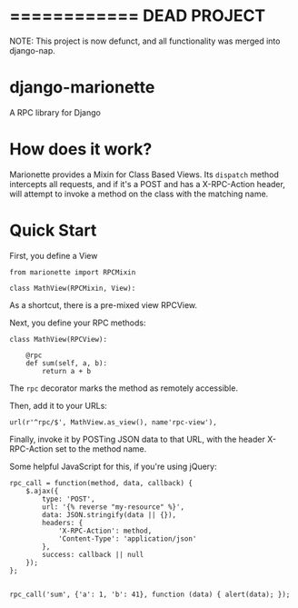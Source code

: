 ============
DEAD PROJECT
============

NOTE:  This project is now defunct, and all functionality was merged into django-nap.

django-marionette
=================

A RPC library for Django

How does it work?
=================

Marionette provides a Mixin for Class Based Views.  Its ``dispatch`` method
intercepts all requests, and if it's a POST and has a X-RPC-Action header, will
attempt to invoke a method on the class with the matching name.

Quick Start
===========

First, you define a View

    from marionette import RPCMixin

    class MathView(RPCMixin, View):

As a shortcut, there is a pre-mixed view RPCView.


Next, you define your RPC methods:

    class MathView(RPCView):

        @rpc
        def sum(self, a, b):
            return a + b

The ``rpc`` decorator marks the method as remotely accessible.

Then, add it to your URLs:

    url(r'^rpc/$', MathView.as_view(), name'rpc-view'),

Finally, invoke it by POSTing JSON data to that URL, with the header X-RPC-Action set to the method name.

Some helpful JavaScript for this, if you're using jQuery:

    rpc_call = function(method, data, callback) {
        $.ajax({
            type: 'POST',
            url: '{% reverse "my-resource" %}',
            data: JSON.stringify(data || {}),
            headers: {
                'X-RPC-Action': method,
                'Content-Type': 'application/json'
            },
            success: callback || null
        });
    };


    rpc_call('sum', {'a': 1, 'b': 41}, function (data) { alert(data); });

